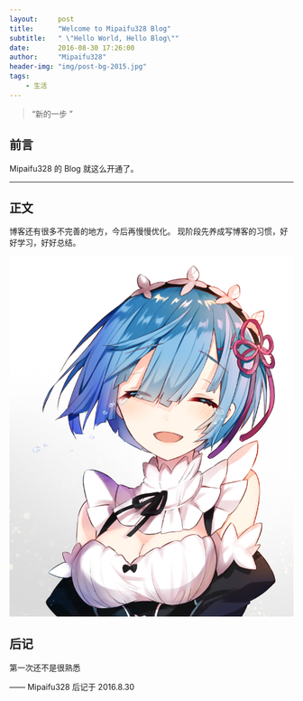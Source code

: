 ```yaml
---
layout:     post
title:      "Welcome to Mipaifu328 Blog"
subtitle:   " \"Hello World, Hello Blog\""
date:       2016-08-30 17:26:00
author:     "Mipaifu328"
header-img: "img/post-bg-2015.jpg"
tags:
    - 生活
---
```


> “新的一步 ”


## 前言

Mipaifu328 的 Blog 就这么开通了。

---

## 正文
博客还有很多不完善的地方，今后再慢慢优化。
现阶段先养成写博客的习惯，好好学习，好好总结。

![重零开始](/img/in-post/life/agin.png "重零开始")


## 后记

第一次还不是很熟悉

—— Mipaifu328 后记于 2016.8.30
